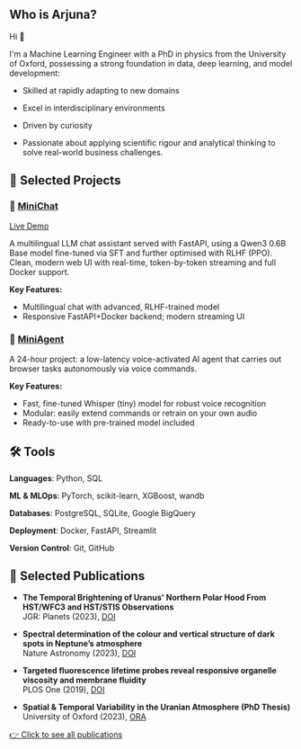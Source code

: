 ## Who is Arjuna?

Hi 👋 

I'm a Machine Learning Engineer with a PhD in physics from the University of Oxford, possessing a strong foundation in data, deep learning, and model development:

+ Skilled at rapidly adapting to new domains

+ Excel in interdisciplinary environments

+ Driven by curiosity

+ Passionate about applying scientific rigour and analytical thinking to solve real-world business challenges.


## 📂 Selected Projects

### 💬 [MiniChat](https://github.com/ajamesl/mini-chat-llm)
[Live Demo](http://65.109.84.92:7000/)

A multilingual LLM chat assistant served with FastAPI, using a Qwen3 0.6B Base model fine-tuned via SFT and further optimised with RLHF (PPO). Clean, modern web UI with real-time, token-by-token streaming and full Docker support.

**Key Features:**
- Multilingual chat with advanced, RLHF-trained model
- Responsive FastAPI+Docker backend; modern streaming UI


### 🤖 [MiniAgent](https://github.com/ajamesl/mini-whisper-agent)

A 24-hour project: a low-latency voice-activated AI agent that carries out browser tasks autonomously via voice commands.

**Key Features:**
- Fast, fine-tuned Whisper (tiny) model for robust voice recognition
- Modular: easily extend commands or retrain on your own audio
- Ready-to-use with pre-trained model included


## 🛠 Tools

**Languages**: Python, SQL

**ML & MLOps**: PyTorch, scikit-learn, XGBoost, wandb

**Databases**: PostgreSQL, SQLite, Google BigQuery

**Deployment**: Docker, FastAPI, Streamlit

**Version Control**: Git, GitHub


## 🧪 Selected Publications

- **The Temporal Brightening of Uranus' Northern Polar Hood From HST/WFC3 and HST/STIS Observations**  
  JGR: Planets (2023), [DOI](https://doi.org/10.1029/2023JE007904)

- **Spectral determination of the colour and vertical structure of dark spots in Neptune’s atmosphere**  
  Nature Astronomy (2023), [DOI](https://doi.org/10.1038/s41550-023-02047-0)

- **Targeted fluorescence lifetime probes reveal responsive organelle viscosity and membrane fluidity**  
  PLOS One (2019), [DOI](https://doi.org/10.1371/journal.pone.0211165)

- **Spatial & Temporal Variability in the Uranian Atmosphere (PhD Thesis)**  
  University of Oxford (2023), [ORA](https://ora.ox.ac.uk/objects/uuid:cd3a6bb2-bb91-483c-99b7-a382b485416b)

[👉 Click to see all publications](https://orcid.org/0000-0003-1482-9306)

<!--**Visualization**-->
